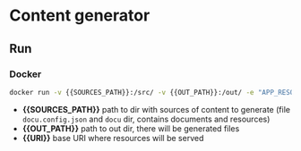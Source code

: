 # Content generator

## Run

### Docker

```bash
docker run -v {{SOURCES_PATH}}:/src/ -v {{OUT_PATH}}:/out/ -e "APP_RESOURCES_BASE_URI={{URI}}" jakubgawlas/content-generator
```

- **{{SOURCES_PATH}}** path to dir with sources of content to generate (file `docu.config.json` and `docu` dir, contains documents and resources)
- **{{OUT_PATH}}** path to out dir, there will be generated files
- **{{URI}}** base URI where resources will be served
